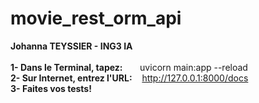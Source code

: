 # movie_rest_orm_api

<b>Johanna TEYSSIER - ING3 IA</b><br/>
<br/>
<b>1- Dans le Terminal, tapez:</b>&nbsp;&nbsp;&nbsp;&nbsp;&nbsp;&nbsp;&nbsp;uvicorn main:app --reload<br/>
<b>2- Sur Internet, entrez l'URL:</b>&nbsp;&nbsp;&nbsp;&nbsp;http://127.0.0.1:8000/docs<br/>
<b>3- Faites vos tests!</b><br/>
